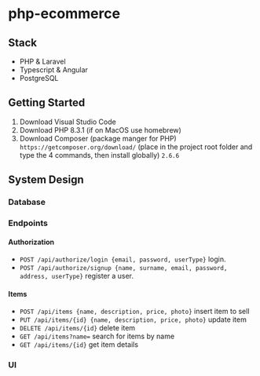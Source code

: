 # php-ecommerce
## Stack
- PHP & Laravel
- Typescript & Angular
- PostgreSQL

## Getting Started
1. Download Visual Studio Code
2. Download PHP 8.3.1 (if on MacOS use homebrew)
3. Download Composer (package manger for PHP) `https://getcomposer.org/download/` (place in the project root folder and type the 4 commands, then install globally) `2.6.6`

## System Design

### Database



### Endpoints

#### Authorization
- `POST /api/authorize/login {email, password, userType}` login.
- `POST /api/authorize/signup {name, surname, email, password, address, userType}` register a user.

#### Items
- `POST /api/items {name, description, price, photo}` insert item to sell
- `PUT /api/items/{id} {name, description, price, photo}` update item
- `DELETE /api/items/{id}` delete item
- `GET /api/items?name=` search for items by name
- `GET /api/items/{id}` get item details


### UI

